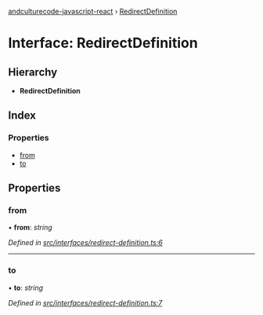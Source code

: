 [andculturecode-javascript-react](../README.md) › [RedirectDefinition](redirectdefinition.md)

# Interface: RedirectDefinition

## Hierarchy

* **RedirectDefinition**

## Index

### Properties

* [from](redirectdefinition.md#from)
* [to](redirectdefinition.md#to)

## Properties

###  from

• **from**: *string*

*Defined in [src/interfaces/redirect-definition.ts:6](https://github.com/AndcultureCode/AndcultureCode.JavaScript.React/blob/bf780d8/src/interfaces/redirect-definition.ts#L6)*

___

###  to

• **to**: *string*

*Defined in [src/interfaces/redirect-definition.ts:7](https://github.com/AndcultureCode/AndcultureCode.JavaScript.React/blob/bf780d8/src/interfaces/redirect-definition.ts#L7)*
